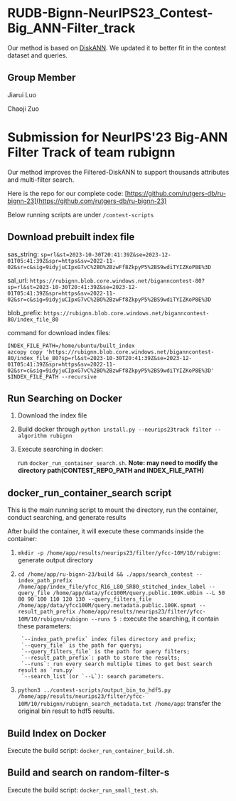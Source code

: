 # RUDB-Bignn-NeurIPS23_Contest-Big_ANN-Filter_track

Our method is based on [DiskANN](https://github.com/microsoft/DiskANN/). We updated it to better fit in the contest dataset and queries.

## Group Member

Jiarui Luo

Chaoji Zuo



# Submission for NeurIPS'23 Big-ANN Filter Track of team rubignn

Our method improves the Filtered-DiskANN to support thousands attributes and multi-filter search.

Here is the repo for our complete code: [https://github.com/rutgers-db/ru-bignn-23](https://github.com/rutgers-db/ru-bignn-23)

Below running scripts are under `/contest-scripts`

## Download prebuilt index file

sas_string: `sp=rl&st=2023-10-30T20:41:39Z&se=2023-12-01T05:41:39Z&spr=https&sv=2022-11-02&sr=c&sig=9idyjuCIpxG7vC%2BO%2BzwFf8ZkpyP5%2BS9wdiTYIZKoP8E%3D`

sal_url: `https://rubignn.blob.core.windows.net/biganncontest-80?sp=rl&st=2023-10-30T20:41:39Z&se=2023-12-01T05:41:39Z&spr=https&sv=2022-11-02&sr=c&sig=9idyjuCIpxG7vC%2BO%2BzwFf8ZkpyP5%2BS9wdiTYIZKoP8E%3D`

blob_prefix: `https://rubignn.blob.core.windows.net/biganncontest-80/index_file_80`

command for download index files: 

```
INDEX_FILE_PATH=/home/ubuntu/built_index
azcopy copy 'https://rubignn.blob.core.windows.net/biganncontest-80/index_file_80?sp=rl&st=2023-10-30T20:41:39Z&se=2023-12-01T05:41:39Z&spr=https&sv=2022-11-02&sr=c&sig=9idyjuCIpxG7vC%2BO%2BzwFf8ZkpyP5%2BS9wdiTYIZKoP8E%3D' $INDEX_FILE_PATH --recursive
```

## Run Searching on Docker

1. Download the index file

2. Build docker through `python install.py --neurips23track filter --algorithm rubignn`

3. Execute searching in docker:

      run `docker_run_container_search.sh`. **Note: may need to modify the directory path(CONTEST_REPO_PATH and INDEX_FILE_PATH)**

## docker_run_container_search script

This is the main running script to mount the directory, run the container, conduct searching, and generate results

After build the container, it will execute these commands inside the container:

1. `mkdir -p /home/app/results/neurips23/filter/yfcc-10M/10/rubignn`: generate output directory

2. `cd /home/app/ru-bignn-23/build && ./apps/search_contest --index_path_prefix /home/app/index_file/yfcc_R16_L80_SR80_stitched_index_label --query_file /home/app/data/yfcc100M/query.public.100K.u8bin --L 50 80 90 100 110 120 130 --query_filters_file /home/app/data/yfcc100M/query.metadata.public.100K.spmat --result_path_prefix /home/app/results/neurips23/filter/yfcc-10M/10/rubignn/rubignn --runs 5 `: execute the searching, it contain these parameters: 

        `--index_path_prefix` index files directory and prefix;
        `--query_file` is the path for querys;
        `--query_filters_file` is the path for query filters;
        `--result_path_prefix`: path to store the results;
        `--runs`: run every search multiple times to get best search result as `run.py`
        `--search_list`(or `--L`): search parameters.


3. `python3 ../contest-scripts/output_bin_to_hdf5.py /home/app/results/neurips23/filter/yfcc-10M/10/rubignn/rubignn_search_metadata.txt /home/app`: transfer the original bin result to hdf5 results.

## Build Index on Docker

Execute the build script: `docker_run_container_build.sh`.

## Build and search on random-filter-s

Execute the build script: `docker_run_small_test.sh`.
